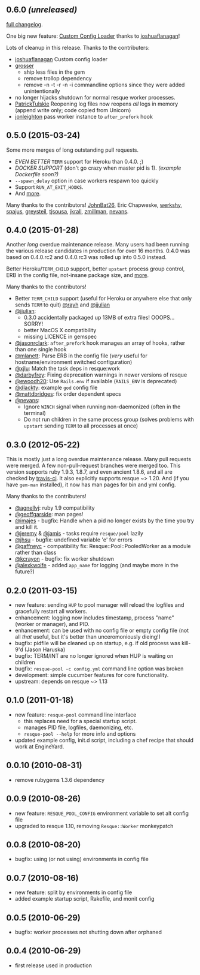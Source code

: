 ## 0.6.0 _(unreleased)_
[full changelog](https://github.com/nevans/resque-pool/compare/v0.5.0...master).

One big new feature: [Custom Config
Loader](https://github.com/nevans/resque-pool#custom-configuration-loader)
thanks to [joshuaflanagan](https://github.com/joshuaflanagan)!

Lots of cleanup in this release.  Thanks to the contributers:

 * [joshuaflanagan](https://github.com/joshuaflanagan) Custom config loader
 * [grosser](https://github.com/grosser)
   * ship less files in the gem
   * remove trollop dependency
   * remove -n -t -r -n -i commandline options since they were added unintentionally
 * no longer hijacks shutdown for normal resque worker processes.
 * [PatrickTulskie](https://github.com/PatrickTulskie) Reopening log files now
   reopens *all* logs in memory (append write only; code copied from Unicorn)
 * [jonleighton](https://github.com/jonleighton) pass worker instance to
   `after_prefork` hook

## 0.5.0 (2015-03-24)

Some more merges of long outstanding pull requests.

 * _EVEN BETTER_ `TERM` support for Heroku than 0.4.0.  ;)
 * _DOCKER SUPPORT_ (don't go crazy when master pid is 1).
   _(example Dockerfile soon?)_
 * `--spawn_delay` option in case workers respawn too quickly
 * Support `RUN_AT_EXIT_HOOKS`.
 * And [more](https://github.com/nevans/resque-pool/compare/v0.4.0...v0.5.0).

Many thanks to the contributors! [JohnBat26](https://github.com/JohnBat26), Eric
Chapweske, [werkshy](https://github.com/werkshy),
[spajus](https://github.com/spajus), [greysteil](https://github.com/greysteil),
[tjsousa](https://github.com/tjsousa), [jkrall](https://github.com/jkrall),
[zmillman](https://github.com/zmillman), [nevans](http://github.com/nevans).

## 0.4.0 (2015-01-28)

Another _long_ overdue maintenance release.  Many users had been running the
various release candidates in production for over 16 months.  0.4.0 was based
on 0.4.0.rc2 and 0.4.0.rc3 was rolled up into 0.5.0 instead.

Better Heroku/`TERM_CHILD` support, better `upstart` process group control, ERB
in the config file, not-insane package size, and
[more](https://github.com/nevans/resque-pool/compare/v0.3.0...v0.4.0).

Many thanks to the contributors!

 * Better `TERM_CHILD` support (useful for Heroku or anywhere else that only
   sends `TERM` to quit) [@rayh](https://github.com/rayh) and
   [@jjulian](https://github.com/jjulian)
 * [@jjulian](https://github.com/jjulian):
   * 0.3.0 accidentally packaged up 13MB of extra files!  OOOPS... SORRY!
   * better MacOS X compatibility
   * missing LICENCE in gemspec
 * [@jasonrclark](https://github.com/jasonrclark): `after_prefork` hook manages
   an array of hooks, rather than one single hook
 * [@mlanett](https://github.com/mlanett): Parse ERB in the config file (_very_
   useful for hostname/environment switched configuration)
 * [@xjlu](https://github.com/xjlu): Match the task deps in resque:work
 * [@darbyfrey](https://github.com/darbyfrey): Fixing deprecation warnings in
   newer versions of resque
 * [@ewoodh20](https://github.com/ewoodh20): Use `Rails.env` if available
   (`RAILS_ENV` is deprecated)
 * [@dlackty](https://github.com/dlackty): example `god` config file
 * [@mattdbridges](https://github.com/mattdbridges): fix order dependent specs
 * [@nevans](https://github.com/nevans):
   * Ignore `WINCH` signal when running non-daemonized (often in the terminal)
   * Do not run children in the same process group (solves problems with `upstart`
     sending `TERM` to all processes at once)

## 0.3.0 (2012-05-22)

This is mostly just a long overdue maintenance release.  Many pull requests were
merged.  A few non-pull-request branches were merged too.  This version supports
ruby 1.9.3, 1.8.7, and even ancient 1.8.6, and all are checked by
[travis-ci](http://travis-ci.org/nevans/resque-pool).  It also explicitly
supports resque ~> 1.20.  And (if you have `gem-man` installed), it now has man
pages for bin and yml config.

Many thanks to the contributers!

 * [@agnellvj](https://github.com/agnellvj): ruby 1.9 compatibility
 * [@geoffgarside](https://github.com/geoffgarside): man pages!
 * [@imajes](https://github.com/imajes) - bugfix: Handle when a pid no longer
   exists by the time you try and kill it.
 * [@jeremy](https://github.com/jeremy) & [@jamis](https://github.com/jamis) -
   tasks require `resque/pool` lazily
 * [@jhsu](https://github.com/jhsu) - bugfix: undefined variable 'e' for errors
 * [@gaffneyc](https://github.com/gaffneyc) - compatibility fix:
   Resque::Pool::PooledWorker as a module rather than class
 * [@kcrayon](https://github.com/kcrayon) - bugfix: fix worker shutdown
 * [@alexkwolfe](https://github.com/alexkwolfe) - added `app_name` for logging
   (and maybe more in the future?)

## 0.2.0 (2011-03-15)

* new feature: sending `HUP` to pool manager will reload the logfiles and
  gracefully restart all workers.
* enhancement: logging now includes timestamp, process "name" (worker or
  manager), and PID.
* enhancement: can be used with no config file or empty config file (not all
  *that* useful, but it's better than unceromoniously dieing!)
* bugfix: pidfile will be cleaned up on startup, e.g. if old process was
  kill-9'd (Jason Haruska)
* bugfix: TERM/INT are no longer ignored when HUP is waiting on children
* bugfix: `resque-pool -c config.yml` command line option was broken
* development: simple cucumber features for core functionality.
* upstream: depends on resque ~> 1.13

## 0.1.0 (2011-01-18)

* new feature: `resque-pool` command line interface
  * this replaces need for a special startup script.
  * manages PID file, logfiles, daemonizing, etc.
  * `resque-pool --help` for more info and options
* updated example config, init.d script, including a chef recipe that should
  work at EngineYard.

## 0.0.10 (2010-08-31)

* remove rubygems 1.3.6 dependency

## 0.0.9 (2010-08-26)

* new feature: `RESQUE_POOL_CONFIG` environment variable to set alt config file
* upgraded to resque 1.10, removing `Resque::Worker` monkeypatch

## 0.0.8 (2010-08-20)

* bugfix: using (or not using) environments in config file

## 0.0.7 (2010-08-16)

* new feature: split by environments in config file
* added example startup script, Rakefile, and monit config

## 0.0.5 (2010-06-29)

* bugfix: worker processes not shutting down after orphaned

## 0.0.4 (2010-06-29)

* first release used in production
